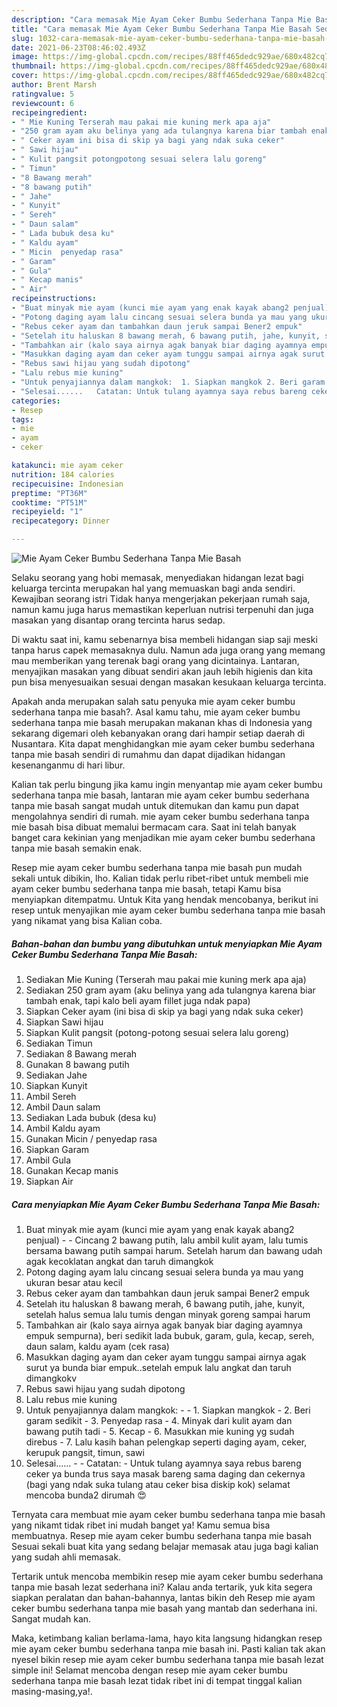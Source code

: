 ```yaml
---
description: "Cara memasak Mie Ayam Ceker Bumbu Sederhana Tanpa Mie Basah Sederhana dan Mudah Dibuat"
title: "Cara memasak Mie Ayam Ceker Bumbu Sederhana Tanpa Mie Basah Sederhana dan Mudah Dibuat"
slug: 1032-cara-memasak-mie-ayam-ceker-bumbu-sederhana-tanpa-mie-basah-sederhana-dan-mudah-dibuat
date: 2021-06-23T08:46:02.493Z
image: https://img-global.cpcdn.com/recipes/88ff465dedc929ae/680x482cq70/mie-ayam-ceker-bumbu-sederhana-tanpa-mie-basah-foto-resep-utama.jpg
thumbnail: https://img-global.cpcdn.com/recipes/88ff465dedc929ae/680x482cq70/mie-ayam-ceker-bumbu-sederhana-tanpa-mie-basah-foto-resep-utama.jpg
cover: https://img-global.cpcdn.com/recipes/88ff465dedc929ae/680x482cq70/mie-ayam-ceker-bumbu-sederhana-tanpa-mie-basah-foto-resep-utama.jpg
author: Brent Marsh
ratingvalue: 5
reviewcount: 6
recipeingredient:
- " Mie Kuning Terserah mau pakai mie kuning merk apa aja"
- "250 gram ayam aku belinya yang ada tulangnya karena biar tambah enak tapi kalo beli ayam fillet juga ndak papa"
- " Ceker ayam ini bisa di skip ya bagi yang ndak suka ceker"
- " Sawi hijau"
- " Kulit pangsit potongpotong sesuai selera lalu goreng"
- " Timun"
- "8 Bawang merah"
- "8 bawang putih"
- " Jahe"
- " Kunyit"
- " Sereh"
- " Daun salam"
- " Lada bubuk desa ku"
- " Kaldu ayam"
- " Micin  penyedap rasa"
- " Garam"
- " Gula"
- " Kecap manis"
- " Air"
recipeinstructions:
- "Buat minyak mie ayam (kunci mie ayam yang enak kayak abang2 penjual)  Cincang 2 bawang putih, lalu ambil kulit ayam, lalu tumis bersama bawang putih sampai harum. Setelah harum dan bawang udah agak kecoklatan angkat dan taruh dimangkok"
- "Potong daging ayam lalu cincang sesuai selera bunda ya mau yang ukuran besar atau kecil"
- "Rebus ceker ayam dan tambahkan daun jeruk sampai Bener2 empuk"
- "Setelah itu haluskan 8 bawang merah, 6 bawang putih, jahe, kunyit, setelah halus semua lalu tumis dengan minyak goreng sampai harum"
- "Tambahkan air (kalo saya airnya agak banyak biar daging ayamnya empuk sempurna), beri sedikit lada bubuk, garam, gula, kecap, sereh, daun salam, kaldu ayam (cek rasa)"
- "Masukkan daging ayam dan ceker ayam tunggu sampai airnya agak surut ya bunda biar empuk..setelah empuk lalu angkat dan taruh dimangkokv"
- "Rebus sawi hijau yang sudah dipotong"
- "Lalu rebus mie kuning"
- "Untuk penyajiannya dalam mangkok:  1. Siapkan mangkok 2. Beri garam sedikit  3. Penyedap rasa  4. Minyak dari kulit ayam dan bawang putih tadi  5. Kecap 6. Masukkan mie kuning yg sudah direbus  7. Lalu kasih bahan pelengkap seperti daging ayam, ceker, kerupuk pangsit, timun, sawi"
- "Selesai......   Catatan: Untuk tulang ayamnya saya rebus bareng ceker ya bunda trus saya masak bareng sama daging dan cekernya (bagi yang ndak suka tulang atau ceker bisa diskip kok) selamat mencoba bunda2 dirumah 😍"
categories:
- Resep
tags:
- mie
- ayam
- ceker

katakunci: mie ayam ceker 
nutrition: 184 calories
recipecuisine: Indonesian
preptime: "PT36M"
cooktime: "PT51M"
recipeyield: "1"
recipecategory: Dinner

---
```



![Mie Ayam Ceker Bumbu Sederhana Tanpa Mie Basah](https://img-global.cpcdn.com/recipes/88ff465dedc929ae/680x482cq70/mie-ayam-ceker-bumbu-sederhana-tanpa-mie-basah-foto-resep-utama.jpg)

Selaku seorang yang hobi memasak, menyediakan hidangan lezat bagi keluarga tercinta merupakan hal yang memuaskan bagi anda sendiri. Kewajiban seorang istri Tidak hanya mengerjakan pekerjaan rumah saja, namun kamu juga harus memastikan keperluan nutrisi terpenuhi dan juga masakan yang disantap orang tercinta harus sedap.

Di waktu  saat ini, kamu sebenarnya bisa membeli hidangan siap saji meski tanpa harus capek memasaknya dulu. Namun ada juga orang yang memang mau memberikan yang terenak bagi orang yang dicintainya. Lantaran, menyajikan masakan yang dibuat sendiri akan jauh lebih higienis dan kita pun bisa menyesuaikan sesuai dengan masakan kesukaan keluarga tercinta. 



Apakah anda merupakan salah satu penyuka mie ayam ceker bumbu sederhana tanpa mie basah?. Asal kamu tahu, mie ayam ceker bumbu sederhana tanpa mie basah merupakan makanan khas di Indonesia yang sekarang digemari oleh kebanyakan orang dari hampir setiap daerah di Nusantara. Kita dapat menghidangkan mie ayam ceker bumbu sederhana tanpa mie basah sendiri di rumahmu dan dapat dijadikan hidangan kesenanganmu di hari libur.

Kalian tak perlu bingung jika kamu ingin menyantap mie ayam ceker bumbu sederhana tanpa mie basah, lantaran mie ayam ceker bumbu sederhana tanpa mie basah sangat mudah untuk ditemukan dan kamu pun dapat mengolahnya sendiri di rumah. mie ayam ceker bumbu sederhana tanpa mie basah bisa dibuat memalui bermacam cara. Saat ini telah banyak banget cara kekinian yang menjadikan mie ayam ceker bumbu sederhana tanpa mie basah semakin enak.

Resep mie ayam ceker bumbu sederhana tanpa mie basah pun mudah sekali untuk dibikin, lho. Kalian tidak perlu ribet-ribet untuk membeli mie ayam ceker bumbu sederhana tanpa mie basah, tetapi Kamu bisa menyiapkan ditempatmu. Untuk Kita yang hendak mencobanya, berikut ini resep untuk menyajikan mie ayam ceker bumbu sederhana tanpa mie basah yang nikamat yang bisa Kalian coba.

<!--inarticleads1-->

##### Bahan-bahan dan bumbu yang dibutuhkan untuk menyiapkan Mie Ayam Ceker Bumbu Sederhana Tanpa Mie Basah:

1. Sediakan  Mie Kuning (Terserah mau pakai mie kuning merk apa aja)
1. Sediakan 250 gram ayam (aku belinya yang ada tulangnya karena biar tambah enak, tapi kalo beli ayam fillet juga ndak papa)
1. Siapkan  Ceker ayam (ini bisa di skip ya bagi yang ndak suka ceker)
1. Siapkan  Sawi hijau
1. Siapkan  Kulit pangsit (potong-potong sesuai selera lalu goreng)
1. Sediakan  Timun
1. Sediakan 8 Bawang merah
1. Gunakan 8 bawang putih
1. Sediakan  Jahe
1. Siapkan  Kunyit
1. Ambil  Sereh
1. Ambil  Daun salam
1. Sediakan  Lada bubuk (desa ku)
1. Ambil  Kaldu ayam
1. Gunakan  Micin / penyedap rasa
1. Siapkan  Garam
1. Ambil  Gula
1. Gunakan  Kecap manis
1. Siapkan  Air




<!--inarticleads2-->

##### Cara menyiapkan Mie Ayam Ceker Bumbu Sederhana Tanpa Mie Basah:

1. Buat minyak mie ayam (kunci mie ayam yang enak kayak abang2 penjual) -  - Cincang 2 bawang putih, lalu ambil kulit ayam, lalu tumis bersama bawang putih sampai harum. Setelah harum dan bawang udah agak kecoklatan angkat dan taruh dimangkok
1. Potong daging ayam lalu cincang sesuai selera bunda ya mau yang ukuran besar atau kecil
1. Rebus ceker ayam dan tambahkan daun jeruk sampai Bener2 empuk
1. Setelah itu haluskan 8 bawang merah, 6 bawang putih, jahe, kunyit, setelah halus semua lalu tumis dengan minyak goreng sampai harum
1. Tambahkan air (kalo saya airnya agak banyak biar daging ayamnya empuk sempurna), beri sedikit lada bubuk, garam, gula, kecap, sereh, daun salam, kaldu ayam (cek rasa)
1. Masukkan daging ayam dan ceker ayam tunggu sampai airnya agak surut ya bunda biar empuk..setelah empuk lalu angkat dan taruh dimangkokv
1. Rebus sawi hijau yang sudah dipotong
1. Lalu rebus mie kuning
1. Untuk penyajiannya dalam mangkok: -  - 1. Siapkan mangkok - 2. Beri garam sedikit  - 3. Penyedap rasa  - 4. Minyak dari kulit ayam dan bawang putih tadi  - 5. Kecap - 6. Masukkan mie kuning yg sudah direbus  - 7. Lalu kasih bahan pelengkap seperti daging ayam, ceker, kerupuk pangsit, timun, sawi
1. Selesai......  -  - Catatan: - Untuk tulang ayamnya saya rebus bareng ceker ya bunda trus saya masak bareng sama daging dan cekernya (bagi yang ndak suka tulang atau ceker bisa diskip kok) selamat mencoba bunda2 dirumah 😍




Ternyata cara membuat mie ayam ceker bumbu sederhana tanpa mie basah yang nikamt tidak ribet ini mudah banget ya! Kamu semua bisa membuatnya. Resep mie ayam ceker bumbu sederhana tanpa mie basah Sesuai sekali buat kita yang sedang belajar memasak atau juga bagi kalian yang sudah ahli memasak.

Tertarik untuk mencoba membikin resep mie ayam ceker bumbu sederhana tanpa mie basah lezat sederhana ini? Kalau anda tertarik, yuk kita segera siapkan peralatan dan bahan-bahannya, lantas bikin deh Resep mie ayam ceker bumbu sederhana tanpa mie basah yang mantab dan sederhana ini. Sangat mudah kan. 

Maka, ketimbang kalian berlama-lama, hayo kita langsung hidangkan resep mie ayam ceker bumbu sederhana tanpa mie basah ini. Pasti kalian tak akan nyesel bikin resep mie ayam ceker bumbu sederhana tanpa mie basah lezat simple ini! Selamat mencoba dengan resep mie ayam ceker bumbu sederhana tanpa mie basah lezat tidak ribet ini di tempat tinggal kalian masing-masing,ya!.

